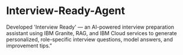 # Interview-Ready-Agent
Developed 'Interview Ready' — an AI-powered interview preparation assistant using IBM Granite, RAG, and IBM Cloud services to generate personalized, role-specific interview questions, model answers, and improvement tips."

